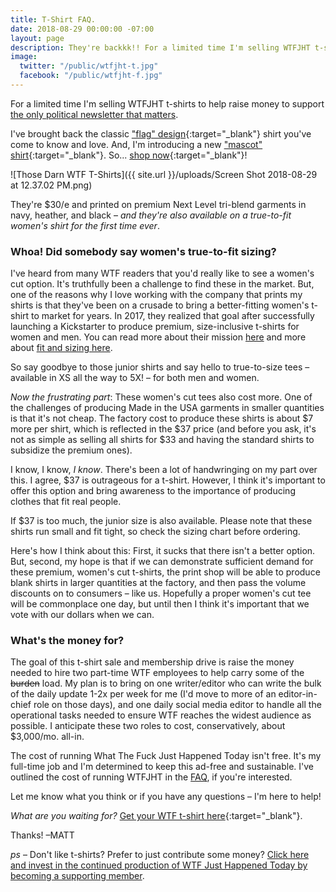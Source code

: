 ```yaml
---
title: T-Shirt FAQ.
date: 2018-08-29 00:00:00 -07:00
layout: page
description: They're backkk!! For a limited time I'm selling WTFJHT t-shirts to help raise money to support the only political newsletter that matters. 
image:
  twitter: "/public/wtfjht-t.jpg"
  facebook: "/public/wtfjht-f.jpg"
---
```


<p class="lead">For a limited time I'm selling WTFJHT t-shirts to help raise money to support <u>the only political newsletter that matters</u>.</p>

I've brought back the classic ["flag" design](https://cottonbureau.com/products/wtf-just-happened-today){:target="_blank"} shirt you've come to know and love. And, I'm introducing a new ["mascot" shirt](https://cottonbureau.com/products/wtf-just-happened-today-mascot){:target="_blank"}. So... [shop now](https://cottonbureau.com/stores/wtf-just-happened-today#/shop){:target="_blank"}!

![Those Darn WTF T-Shirts]({{ site.url }}/uploads/Screen Shot 2018-08-29 at 12.37.02 PM.png)

They're $30/e and printed on premium Next Level tri-blend garments in navy, heather, and black – _and they're also available on a true-to-fit women's shirt for the first time ever_.

### Whoa! Did somebody say women's true-to-fit sizing? 
I've heard from many WTF readers that you'd really like to see a women's cut option. It's truthfully been a challenge to find these in the market. But, one of the reasons why I love working with the company that prints my shirts is that they've been on a crusade to bring a better-fitting women's t-shirt to market for years. In 2017, they realized that goal after successfully launching a Kickstarter to produce premium, size-inclusive t-shirts for women and men. You can read more about their mission [here](https://blank.cottonbureau.com/2017/02/17/better-t-shirts-for-women-and-men-too-say-hello-to-blank-by-cotton-bureau/) and more about [fit and sizing here](https://blank.cottonbureau.com/). 

So say goodbye to those junior shirts and say hello to true-to-size tees – available in XS all the way to 5X! – for both men and women. 

*Now the frustrating part*: These women's cut tees also cost more. One of the challenges of producing Made in the USA garments in smaller quantities is that it's not cheap. The factory cost to produce these shirts is about $7 more per shirt, which is reflected in the $37 price (and before you ask, it's not as simple as selling all shirts for $33 and having the standard shirts to subsidize the premium ones). 

I know, I know, _I know_. There's been a lot of handwringing on my part over this. I agree, $37 is outrageous for a t-shirt. However, I think it's important to offer this option and bring awareness to the importance of producing clothes that fit real people. 

If $37 is too much, the junior size is also available. Please note that these shirts run small and fit tight, so check the sizing chart before ordering.  

Here's how I think about this: First, it sucks that there isn't a better option. But, second, my hope is that if we can demonstrate sufficient demand for these premium, women's cut t-shirts, the print shop will be able to produce blank shirts in larger quantities at the factory, and then pass the volume discounts on to consumers – like us. Hopefully a proper women's cut tee will be commonplace one day, but until then I think it's important that we vote with our dollars when we can.

### What's the money for? 
The goal of this t-shirt sale and membership drive is raise the money needed to hire two part-time WTF employees to help carry some of the <s>burden</s> load. My plan is to bring on one writer/editor who can write the bulk of the daily update 1-2x per week for me (I'd move to more of an editor-in-chief role on those days), and one daily social media editor to handle all the operational tasks needed to ensure WTF reaches the widest audience as possible. I anticipate these two roles to cost, conservatively, about $3,000/mo. all-in.

The cost of running What The Fuck Just Happened Today isn't free. It's my full-time job and I'm determined to keep this ad-free and sustainable. I've outlined the cost of running WTFJHT in the [FAQ](https://whatthefuckjusthappenedtoday.com/faq/), if you're interested.

Let me know what you think or if you have any questions – I'm here to help! 

*What are you waiting for?* [Get your WTF t-shirt here](https://cottonbureau.com/stores/wtf-just-happened-today#/shop){:target="_blank"}.

Thanks!
–MATT

*ps* – Don't like t-shirts? Prefer to just contribute some money? [Click here and invest in the continued production of WTF Just Happened Today by becoming a supporting member](https://whatthefuckjusthappenedtoday.com/membership/).